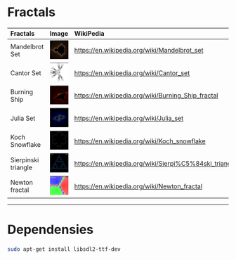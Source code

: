 # Fractals

| Fractals            | Image                                                 | WikiPedia                                              |
| :------------------ | :---------------------------------------------------- | :----------------------------------------------------- |
| Mandelbrot Set      | ![Mandelbrot Set](assets/mandelbrot.png)              | https://en.wikipedia.org/wiki/Mandelbrot_set           |
| Cantor Set          | ![Cantor Set](assets/contor.png)                      | https://en.wikipedia.org/wiki/Cantor_set               |
| Burning Ship        | ![Burning Ship](assets/burningship.png)               | https://en.wikipedia.org/wiki/Burning_Ship_fractal     |
| Julia Set           | ![Julia Set](assets/julia.png)                        | https://en.wikipedia.org/wiki/Julia_set                |
| Koch Snowflake      | ![Koch Snowflake ](assets/kochsnowflake.png)          | https://en.wikipedia.org/wiki/Koch_snowflake           |
| Sierpinski triangle | ![Sierpinski Triangle](assets/sierpinskitriangle.png) | https://en.wikipedia.org/wiki/Sierpi%C5%84ski_triangle |
| Newton fractal      | ![Newton Fractal](assets/newton.png)                  | https://en.wikipedia.org/wiki/Newton_fractal           |

---

# Dependensies

```bash
sudo apt-get install libsdl2-ttf-dev
```
